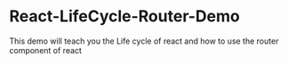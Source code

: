 # React-LifeCycle-Router-Demo
This demo will teach you the Life cycle of react and how to use the router component of react
